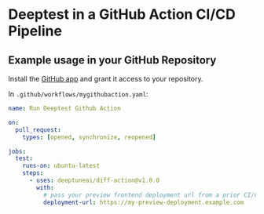 # Deeptest in a GitHub Action CI/CD Pipeline

## Example usage in your GitHub Repository

Install the [GitHub app](https://github.com/apps/deeptest-sh) and grant it access to your repository.


In `.github/workflows/mygithubaction.yaml`:

```yaml
name: Run Deeptest Github Action

on:
  pull_request:
    types: [opened, synchronize, reopened]

jobs:
  test:
    runs-on: ubuntu-latest
    steps:
      - uses: deeptuneai/diff-action@v1.0.0
        with:
          # pass your preview frontend deployment url from a prior CI/CD step
          deployment-url: https://my-preview-deployment.example.com
```
